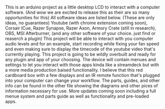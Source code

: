 This is an arduino project as a little desktop LCD to interact with a computer software. (And wow we are excited to release this as their are so many opportunities for this) All software ideas are listed below. (These are only ideas, no guarantees) Youtube (with chrome extension coming soon), Corsair ICue, Razer Synapse, Razer Axon, Armory Crate (still in research), OBS, MSI Afterburner, (and any other software of your choice. just find or reaserch a plugin) This project will be able to interact with you computer audio levels and for an example, start recording while fixing your fan speed and even making sure to display the timecode of the youtube video that's currently playing. This project is going to be wildly overbuilt and ready for any plugin and app of your choosing. The device will contain menues and settings to let you interact with those apps kinda like a streamdeck but with a more media production baised functionality. I believe that this red cardboard box with a few displays and an IR remote function that's plugged into your computer can change your workflow. The parts, guides, and other info can be found in the other file showing the diagrams and other pices of information necessary for use. More updates coming soon including a full menue system and parts guide as well as functionality and pre-loaded apps.